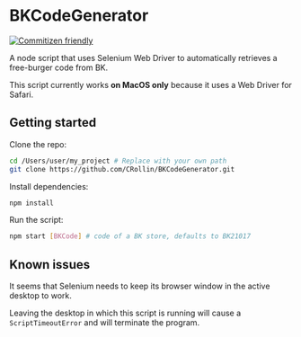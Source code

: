# BKCodeGenerator

[![Commitizen friendly](https://img.shields.io/badge/commitizen-friendly-brightgreen.svg)](http://commitizen.github.io/cz-cli/)


A node script that uses Selenium Web Driver to automatically retrieves a free-burger code from BK.

This script currently works **on MacOS only** because it uses a Web Driver for Safari.

## Getting started

Clone the repo:
```bash
cd /Users/user/my_project # Replace with your own path
git clone https://github.com/CRollin/BKCodeGenerator.git
```

Install dependencies:
```bash
npm install
```

Run the script:
```bash
npm start [BKCode] # code of a BK store, defaults to BK21017
```

## Known issues

It seems that Selenium needs to keep its browser window in the active desktop to work.

Leaving the desktop in which this script is running will cause a `ScriptTimeoutError` and will terminate the program.
